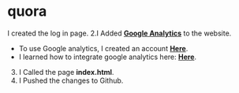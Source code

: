 # quora

I created the log in page.
2.I Added **[Google Analytics](http://www.google.com/analytics/)** to the website.
- To use Google analytics, I created an account **[Here](http://www.google.com/analytics/)**.
- I learned how to integrate google analytics here: **[Here](https://www.youtube.com/watch?v=EMpUvkKsgp8)**.
3. I Called the page **index.html**.
4. I Pushed the changes to Github.
